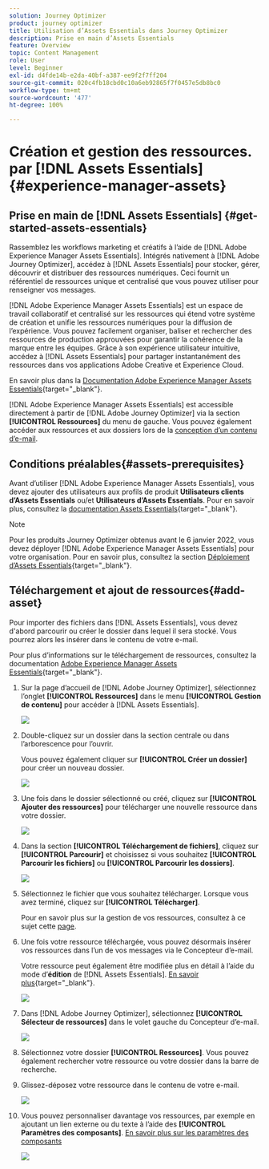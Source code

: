 ```yaml
---
solution: Journey Optimizer
product: journey optimizer
title: Utilisation d’Assets Essentials dans Journey Optimizer
description: Prise en main d’Assets Essentials
feature: Overview
topic: Content Management
role: User
level: Beginner
exl-id: d4fde14b-e2da-40bf-a387-ee9f2f7ff204
source-git-commit: 020c4fb18cbd0c10a6eb92865f7f0457e5db8bc0
workflow-type: tm+mt
source-wordcount: '477'
ht-degree: 100%

---
```


# Création et gestion des ressources.  par [!DNL Assets Essentials]{#experience-manager-assets}

## Prise en main de [!DNL Assets Essentials] {#get-started-assets-essentials}

Rassemblez les workflows marketing et créatifs à l’aide de [!DNL Adobe Experience Manager Assets Essentials]. Intégrés nativement à [!DNL Adobe Journey Optimizer], accédez à [!DNL Assets Essentials] pour stocker, gérer, découvrir et distribuer des ressources numériques. Ceci fournit un référentiel de ressources unique et centralisé que vous pouvez utiliser pour renseigner vos messages.

[!DNL Adobe Experience Manager Assets Essentials] est un espace de travail collaboratif et centralisé sur les ressources qui étend votre système de création et unifie les ressources numériques pour la diffusion de l’expérience. Vous pouvez facilement organiser, baliser et rechercher des ressources de production approuvées pour garantir la cohérence de la marque entre les équipes. Grâce à son expérience utilisateur intuitive, accédez à [!DNL Assets Essentials] pour partager instantanément des ressources dans vos applications Adobe Creative et Experience Cloud.

En savoir plus dans la [Documentation Adobe Experience Manager Assets Essentials](https://experienceleague.adobe.com/docs/experience-manager-assets-essentials/help/introduction.html?lang=fr){target=&quot;_blank&quot;}.

[!DNL Adobe Experience Manager Assets Essentials] est accessible directement à partir de [!DNL Adobe Journey Optimizer] via la section **[!UICONTROL Ressources]** du menu de gauche. Vous pouvez également accéder aux ressources et aux dossiers lors de la [conception d’un contenu d’e-mail](get-started-email-design.md).

## Conditions préalables{#assets-prerequisites}

Avant d’utiliser [!DNL Adobe Experience Manager Assets Essentials], vous devez ajouter des utilisateurs aux profils de produit **Utilisateurs clients dʼAssets Essentials** ou/et **Utilisateurs dʼAssets Essentials**. Pour en savoir plus, consultez la [documentation Assets Essentials](https://experienceleague.adobe.com/docs/experience-manager-assets-essentials/help/deploy-administer.html?lang=fr){target=&quot;_blank&quot;}.

>[!NOTE]
>Pour les produits Journey Optimizer obtenus avant le 6 janvier 2022, vous devez déployer [!DNL Adobe Experience Manager Assets Essentials] pour votre organisation. Pour en savoir plus, consultez la section [Déploiement d’Assets Essentials](https://experienceleague.adobe.com/docs/experience-manager-assets-essentials/help/deploy-administer.html?lang=fr){target=&quot;_blank&quot;}.

## Téléchargement et ajout de ressources{#add-asset}

Pour importer des fichiers dans [!DNL Assets Essentials], vous devez d&#39;abord parcourir ou créer le dossier dans lequel il sera stocké. Vous pourrez alors les insérer dans le contenu de votre e-mail.

Pour plus d’informations sur le téléchargement de ressources, consultez la documentation [Adobe Experience Manager Assets Essentials](https://experienceleague.adobe.com/docs/experience-manager-assets-essentials/help/add-delete.html?lang=fr){target=&quot;_blank&quot;}.

1. Sur la page d’accueil de [!DNL Adobe Journey Optimizer], sélectionnez l’onglet **[!UICONTROL Ressources]** dans le menu **[!UICONTROL Gestion de contenu]** pour accéder à [!DNL Assets Essentials].

   ![](assets/media_library_1.png)

1. Double-cliquez sur un dossier dans la section centrale ou dans l’arborescence pour l’ouvrir.

   Vous pouvez également cliquer sur **[!UICONTROL Créer un dossier]** pour créer un nouveau dossier.

   ![](assets/media_library_8.png)

1. Une fois dans le dossier sélectionné ou créé, cliquez sur **[!UICONTROL Ajouter des ressources]** pour télécharger une nouvelle ressource dans votre dossier.

   ![](assets/media_library_2.png)

1. Dans la section **[!UICONTROL Téléchargement de fichiers]**, cliquez sur **[!UICONTROL Parcourir]** et choisissez si vous souhaitez **[!UICONTROL Parcourir les fichiers]** ou **[!UICONTROL Parcourir les dossiers]**.

   ![](assets/media_library_3.png)

1. Sélectionnez le fichier que vous souhaitez télécharger. Lorsque vous avez terminé, cliquez sur **[!UICONTROL Télécharger]**.

   Pour en savoir plus sur la gestion de vos ressources, consultez à ce sujet cette [page](https://experienceleague.adobe.com/docs/experience-manager-assets-essentials/help/manage-organize.html?lang=fr).

1. Une fois votre ressource téléchargée, vous pouvez désormais insérer vos ressources dans l’un de vos messages via le Concepteur d’e-mail.

   Votre ressource peut également être modifiée plus en détail à l’aide du mode d’**édition** de [!DNL Assets Essentials]. [En savoir plus](https://experienceleague.adobe.com/docs/experience-manager-assets-essentials/help/edit-images.html?lang=fr){target=&quot;_blank&quot;}.

   ![](assets/media_library_12.png)

1. Dans [!DNL Adobe Journey Optimizer], sélectionnez **[!UICONTROL Sélecteur de ressources]** dans le volet gauche du Concepteur d’e-mail.

   ![](assets/media_library_5.png)

1. Sélectionnez votre dossier **[!UICONTROL Ressources]**. Vous pouvez également rechercher votre ressource ou votre dossier dans la barre de recherche.

1. Glissez-déposez votre ressource dans le contenu de votre e-mail.

   ![](assets/media_library_6.png)

1. Vous pouvez personnaliser davantage vos ressources, par exemple en ajoutant un lien externe ou du texte à l’aide des **[!UICONTROL Paramètres des composants]**. [En savoir plus sur les paramètres des composants](content-components.md)

   ![](assets/media_library_13.png)

   <!--
    After adding your asset to your email, use the **[!UICONTROL Find similar Stock photos]** option to locate Stock photos that match the content, color, and composition of your image. [Learn more about Adobe Stock](stock.md).

    Note that this option is available for licensed/unlicensed Stock images and images from your Assets folder. 

    ![](assets/media_library_14.png)
    -->